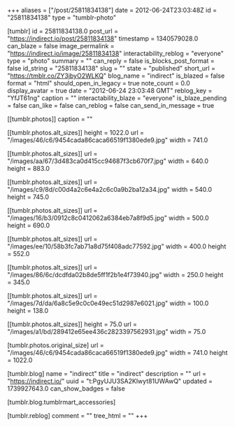 +++
aliases = ["/post/25811834138"]
date = 2012-06-24T23:03:48Z
id = "25811834138"
type = "tumblr-photo"

[tumblr]
id = 25811834138.0
post_url = "https://indirect.io/post/25811834138"
timestamp = 1340579028.0
can_blaze = false
image_permalink = "https://indirect.io/image/25811834138"
interactability_reblog = "everyone"
type = "photo"
summary = ""
can_reply = false
is_blocks_post_format = false
id_string = "25811834138"
slug = ""
state = "published"
short_url = "https://tmblr.co/ZY3jbyO2WLKQ"
blog_name = "indirect"
is_blazed = false
format = "html"
should_open_in_legacy = true
note_count = 0.0
display_avatar = true
date = "2012-06-24 23:03:48 GMT"
reblog_key = "YfJT61ng"
caption = ""
interactability_blaze = "everyone"
is_blaze_pending = false
can_like = false
can_reblog = false
can_send_in_message = true

[[tumblr.photos]]
caption = ""

[[tumblr.photos.alt_sizes]]
height = 1022.0
url = "/images/46/c6/9454cada86caca66519f1380ede9.jpg"
width = 741.0

[[tumblr.photos.alt_sizes]]
url = "/images/aa/67/3d483ca0d415cc94687f3cb670f7.jpg"
width = 640.0
height = 883.0

[[tumblr.photos.alt_sizes]]
url = "/images/c9/8d/c00d4a2c6e4a2c6c0a9b2ba12a34.jpg"
width = 540.0
height = 745.0

[[tumblr.photos.alt_sizes]]
url = "/images/16/b3/0912c8c0412062a6384eb7a8f9d5.jpg"
width = 500.0
height = 690.0

[[tumblr.photos.alt_sizes]]
url = "/images/ee/10/58b3fc7ab71a8d75f408adc77592.jpg"
width = 400.0
height = 552.0

[[tumblr.photos.alt_sizes]]
url = "/images/86/6c/dcdfda02b8de5ff1f2b1e4f73940.jpg"
width = 250.0
height = 345.0

[[tumblr.photos.alt_sizes]]
url = "/images/7d/da/6a8c5e9c0c0e49ec51d2987e6021.jpg"
width = 100.0
height = 138.0

[[tumblr.photos.alt_sizes]]
height = 75.0
url = "/images/a1/bd/289412e65ee436c2823397562931.jpg"
width = 75.0

[tumblr.photos.original_size]
url = "/images/46/c6/9454cada86caca66519f1380ede9.jpg"
width = 741.0
height = 1022.0

[tumblr.blog]
name = "indirect"
title = "indirect"
description = ""
url = "https://indirect.io/"
uuid = "t:PgyUJU3SA2Klwyt81UWAwQ"
updated = 1739927643.0
can_show_badges = false

[tumblr.blog.tumblrmart_accessories]

[tumblr.reblog]
comment = ""
tree_html = ""
+++
